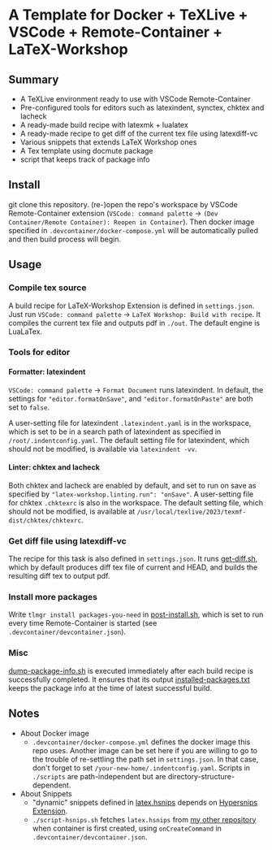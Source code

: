 # A Template for Docker + TeXLive + VSCode + Remote-Container + LaTeX-Workshop

## Summary

- A TeXLive environment ready to use with VSCode Remote-Container
- Pre-configured tools for editors such as latexindent, synctex, chktex and lacheck
- A ready-made build recipe with latexmk + lualatex
- A ready-made recipe to get diff of the current tex file using latexdiff-vc
- Various snippets that extends LaTeX Workshop ones
- A Tex template using docmute package
- script that keeps track of package info

## Install

git clone this repository.
(re-)open the repo's workspace by VSCode Remote-Container extension (`VSCode: command palette` -> `(Dev Container/Remote Container): Reopen in Container`).
Then docker image specified in `.devcontainer/docker-compose.yml` will be automatically pulled and then build process will begin.

## Usage

### Compile tex source

A build recipe for LaTeX-Workshop Extension is defined in `settings.json`.
Just run `VSCode: command palette` -> `LaTeX Workshop: Build with recipe`.
It compiles the current tex file and outputs pdf in `./out`. The default engine is LuaLaTex.

### Tools for editor

#### Formatter: latexindent

`VSCode: command palette` -> `Format Document` runs latexindent.
In default, the settings for `"editor.formatOnSave"`, and `"editor.formatOnPaste"` are both set to `false`.

A user-setting file for latexindent `.latexindent.yaml` is in the workspace, which is set to be in a search path of latexindent as specified in `/root/.indentconfig.yaml`. The default setting file for latexindent, which should not be modified, is available via `latexindent -vv`.

#### Linter: chktex and lacheck

Both chktex and lacheck are enabled by default, and set to run on save as specified by `"latex-workshop.linting.run": "onSave"`.
A user-setting file for chktex `.chktexrc` is also in the workspace.
The default setting file, which should not be modified, is available at `/usr/local/texlive/2023/texmf-dist/chktex/chktexrc`.

### Get diff file using latexdiff-vc

The recipe for this task is also defined in `settings.json`.
It runs [get-diff.sh][get-diff.sh], which by default produces diff tex file of current and HEAD, and builds the resulting diff tex to output pdf.

### Install more packages

Write `tlmgr install packages-you-need` in [post-install.sh][post-install.sh], which is set to run every time Remote-Container is started (see `.devcontainer/devcontainer.json`).

### Misc

[dump-package-info.sh][dump-package.sh] is executed immediately after each build recipe is successfully completed.
It ensures that its output [installed-packages.txt][installed-packages] keeps the package info at the time of latest successful build.

## Notes

- About Docker image
  - `.devcontainer/docker-compose.yml` defines the docker image this repo uses. Another image can be set here if you are willing to go to the trouble of re-settling the path set in `settings.json`. In that case, don't forget to set `/your-new-home/.indentconfig.yaml`. Scripts in `./scripts` are path-independent but are directory-structure-dependent.
- About Snippets
  - "dynamic" snippets defined in [latex.hsnips][my-hsnips-file] depends on [Hypersnips Extension][hsnips-ext].
  - `./script-hsnips.sh` fetches `latex.hsnips` from [my other repository][my-hsnips-repo] when container is first created, using `onCreateCommand` in `.devcontainer/devcontainer.json`.

[my-hsnips-repo]:https://github.com/Shena4746/latex-snippets-for-vscode
[my-hsnips-file]:./.vscode/latex.hsnips
[hsnips-ext]:https://marketplace.visualstudio.com/items?itemName=draivin.hsnips
[get-diff.sh]:./script/get-diff.sh
[post-install.sh]:./script/post-install.sh
[dump-package.sh]:./script/dump-package-info.sh
[installed-packages]:./installed-packages.txt
